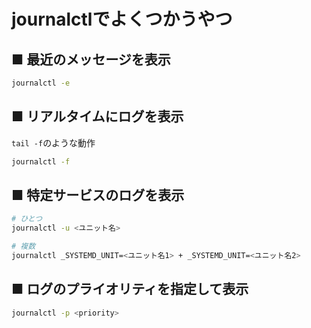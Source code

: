 # journalctlでよくつかうやつ
## ■ 最近のメッセージを表示
```sh
journalctl -e
```

## ■ リアルタイムにログを表示
`tail -f`のような動作
```sh
journalctl -f
```

## ■ 特定サービスのログを表示
```sh
# ひとつ
journalctl -u <ユニット名>

# 複数
journalctl _SYSTEMD_UNIT=<ユニット名1> + _SYSTEMD_UNIT=<ユニット名2>
```

## ■ ログのプライオリティを指定して表示
```sh
journalctl -p <priority>
```
